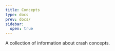 ```yaml
---
title: Concepts
type: docs
prev: docs/
sidebar:
  open: true
---
```


A collection of information about crash concepts.
